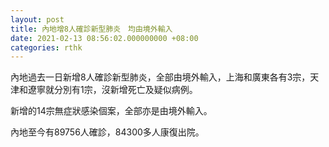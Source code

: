 ```yaml
---
layout: post
title: 內地增8人確診新型肺炎　均由境外輸入
date: 2021-02-13 08:56:02.000000000 +08:00
categories: rthk
---
```


內地過去一日新增8人確診新型肺炎，全部由境外輸入，上海和廣東各有3宗，天津和遼寧就分別有1宗，沒新增死亡及疑似病例。

新增的14宗無症狀感染個案，全部亦是由境外輸入。

內地至今有89756人確診，84300多人康復出院。
